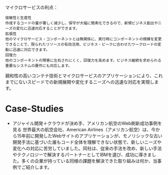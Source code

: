 

マイクロサービスの利点：

    俊敏性と生産性
    作成するコードの量が著しく減少し、保守が大幅に簡素化できるので、新規ビジネス創出やニーズの変化に迅速対応することができます。
    拡張性
    他のマイクロサービス・コンポーネントとは無関係に、実行時にコンポーネントの規模を変更できることで、限られたリソースの有効活用、ビジネス・ピークに合わせたワークロードの変動に迅速に対応できます。
    回復力
    他のコンポーネントの障害に左右されにくく、回復力を高めます。ビジネス継続を求められる重要なシステムの要件にも対応します。

親和性の高いコンテナ技術とマイクロサービスのアプリケーションにより、これまでにないスピードでの新規展開や変化するニーズへの迅速な対応を実現します。

# Case-Studies

- アジャイル開発＋クラウドが決め手、アメリカン航空のWeb刷新成功事例を見る
世界最大の航空会社、American Airlines（アメリカン航空）は、今から15年前に開発したWebサイトのアプリケーションが、モノリシックな古い開発手法に基づいた誰もコード全体を理解できない状態で、新しいニーズや変化への対応に苦労していました。同社は、従来の手法を改め、新しい手法やテクノロジーで解決するパートナーとしてIBMを選び、成功に導きました。多くの企業が持っている同様の課題を解決できた取り組みは何か、当事例でご紹介します。


